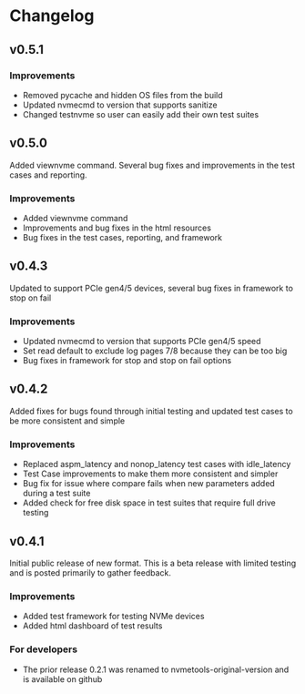 # Changelog

## v0.5.1

### Improvements
- Removed pycache and hidden OS files from the build
- Updated nvmecmd to version that supports sanitize
- Changed testnvme so user can easily add their own test suites

## v0.5.0

 Added viewnvme command.  Several bug fixes and improvements in the test cases and reporting.

### Improvements
- Added viewnvme command
- Improvements and bug fixes in the html resources
- Bug fixes in the test cases, reporting, and framework


## v0.4.3

 Updated to support PCIe gen4/5 devices, several bug fixes in framework to stop on fail

### Improvements
- Updated nvmecmd to version that supports PCIe gen4/5 speed
- Set read default to exclude log pages 7/8 because they can be too big
- Bug fixes in framework for stop and stop on fail options

## v0.4.2

Added fixes for bugs found through initial testing and updated test cases to be more consistent and
simple

### Improvements
- Replaced aspm_latency and nonop_latency test cases with idle_latency
- Test Case improvements to make them more consistent and simpler
- Bug fix for issue where compare fails when new parameters added during a test suite
- Added check for free disk space in test suites that require full drive testing

## v0.4.1

Initial public release of new format.  This is a beta release with limited testing and is posted
primarily to gather feedback.

### Improvements
- Added test framework for testing NVMe devices
- Added html dashboard of test results

### For developers
- The prior release 0.2.1 was renamed to nvmetools-original-version and is available on github

